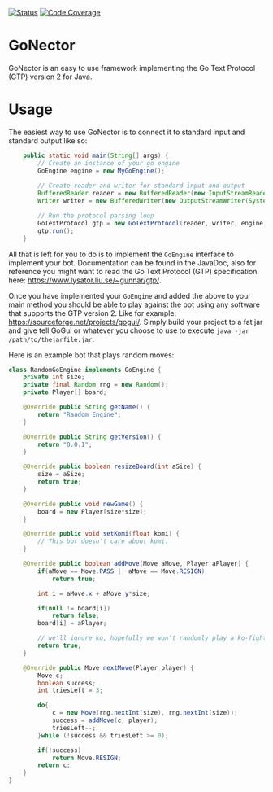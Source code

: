 [![Status](https://img.shields.io/travis/EmilyBjoerk/gonector.svg)](https://travis-ci.org/EmilyBjoerk/gonector)
[![Code Coverage](https://img.shields.io/codecov/c/github/EmilyBjoerk/gonector/master.svg)](https://codecov.io/github/EmilyBjoerk/gonector?branch=master)

# GoNector
GoNector is an easy to use framework implementing the Go Text Protocol (GTP) version 2 for Java. 

# Usage
The easiest way to use GoNector is to connect it to standard input and standard output like so:

```java
    public static void main(String[] args) {
        // Create an instance of your go engine
        GoEngine engine = new MyGoEngine();
        
        // Create reader and writer for standard input and output
        BufferedReader reader = new BufferedReader(new InputStreamReader(System.in));
        Writer writer = new BufferedWriter(new OutputStreamWriter(System.out));

        // Run the protocol parsing loop
        GoTextProtocol gtp = new GoTextProtocol(reader, writer, engine);
        gtp.run();
    }
```

All that is left for you to do is to implement the `GoEngine` interface to implement your bot. Documentation can be found in the JavaDoc, also for reference you might want to read the Go Text Protocol (GTP) specification here: https://www.lysator.liu.se/~gunnar/gtp/.

Once you have implemented your `GoEngine` and added the above to your main method you should be able to play against the bot using any software that supports the GTP version 2. Like for example: https://sourceforge.net/projects/gogui/. Simply build your project to a fat jar and give tell GoGui or whatever you choose to use to execute `java -jar /path/to/thejarfile.jar`.

Here is an example bot that plays random moves:

```java
class RandomGoEngine implements GoEngine {
    private int size;
    private final Random rng = new Random();
    private Player[] board;

    @Override public String getName() {
        return "Random Engine";
    }

    @Override public String getVersion() {
        return "0.0.1";
    }

    @Override public boolean resizeBoard(int aSize) {
        size = aSize;
        return true;
    }

    @Override public void newGame() {
        board = new Player[size*size];
    }

    @Override public void setKomi(float komi) {
        // This bot doesn't care about komi. 
    }

    @Override public boolean addMove(Move aMove, Player aPlayer) {
        if(aMove == Move.PASS || aMove == Move.RESIGN)
            return true;

        int i = aMove.x + aMove.y*size;

        if(null != board[i])
            return false;
        board[i] = aPlayer;

        // we'll ignore ko, hopefully we won't randomly play a ko-fight...
        return true;
    }

    @Override public Move nextMove(Player player) {
        Move c;
        boolean success;
        int triesLeft = 3;

        do{
            c = new Move(rng.nextInt(size), rng.nextInt(size));
            success = addMove(c, player);
            triesLeft--;
        }while (!success && triesLeft >= 0);

        if(!success)
            return Move.RESIGN;
        return c;
    }
}
```
